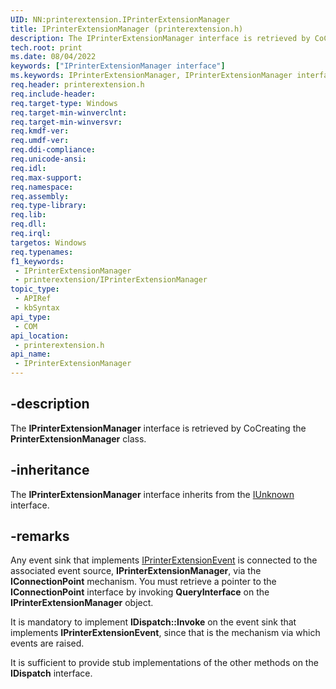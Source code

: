 ```yaml
---
UID: NN:printerextension.IPrinterExtensionManager
title: IPrinterExtensionManager (printerextension.h)
description: The IPrinterExtensionManager interface is retrieved by CoCreating the PrinterExtensionManager class.
tech.root: print
ms.date: 08/04/2022
keywords: ["IPrinterExtensionManager interface"]
ms.keywords: IPrinterExtensionManager, IPrinterExtensionManager interface [Print Devices], IPrinterExtensionManager interface [Print Devices],described, print.iprinterextensionmanager_interface, printerextension/IPrinterExtensionManager
req.header: printerextension.h
req.include-header: 
req.target-type: Windows
req.target-min-winverclnt: 
req.target-min-winversvr: 
req.kmdf-ver: 
req.umdf-ver: 
req.ddi-compliance: 
req.unicode-ansi: 
req.idl: 
req.max-support: 
req.namespace: 
req.assembly: 
req.type-library: 
req.lib: 
req.dll: 
req.irql: 
targetos: Windows
req.typenames: 
f1_keywords:
 - IPrinterExtensionManager
 - printerextension/IPrinterExtensionManager
topic_type:
 - APIRef
 - kbSyntax
api_type:
 - COM
api_location:
 - printerextension.h
api_name:
 - IPrinterExtensionManager
---
```


## -description

The **IPrinterExtensionManager** interface is retrieved by CoCreating the **PrinterExtensionManager** class.

## -inheritance

The **IPrinterExtensionManager** interface inherits from the [IUnknown](/windows/win32/api/unknwn/nn-unknwn-iunknown) interface.

## -remarks

Any event sink that implements [IPrinterExtensionEvent](./nn-printerextension-iprinterextensionevent.md) is connected to the associated event source, **IPrinterExtensionManager**, via the **IConnectionPoint** mechanism. You must retrieve a pointer to the **IConnectionPoint** interface by invoking **QueryInterface** on the **IPrinterExtensionManager** object.

It is mandatory to implement **IDispatch::Invoke** on the event sink that implements **IPrinterExtensionEvent**, since that is the mechanism via which events are raised.

It is sufficient to provide stub implementations of the other methods on the **IDispatch** interface.
